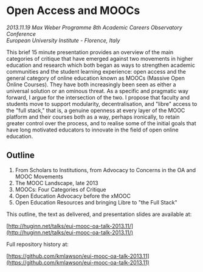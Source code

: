 # Open Access and MOOCs

*2013.11.19 Max Weber Programme 8th Academic Careers Observatory Conference*  
*European University Institute - Florence, Italy*

This brief 15 minute presentation provides an overview of the main categories of critique that have emerged against two movements in higher education and research which both began as ways to strengthen academic communities and the student learning experience: open access and the general category of online education known as MOOCs (Massive Open Online Courses). They have both increasingly been seen as either a universal solution or an ominous threat. As a specific and pragmatic way forward, I argue for the intersection of the two. I propose that faculty and students move to support modularity, decentralisation, and "libre" access to the "full stack," that is, a genuine openness at every layer of the MOOC platform and their courses both as a way, perhaps ironically, to retain greater control over the process, and to realise some of the initial goals that have long motivated educators to innovate in the field of open online education.

## Outline 

1. From Scholars to Institutions, from Advocacy to Concerns in the OA and MOOC Movements
2. The MOOC Landscape, late 2013
3. MOOCs: Four Categories of Critique 
4. Open Education Advocacy before the xMOOC
5. Open Education Resources and bringing Libre to "the Full Stack"


This outline, the text as delivered, and presentation slides are available at:

[http://huginn.net/talks/eui-mooc-oa-talk-2013.11/](http://huginn.net/talks/eui-mooc-oa-talk-2013.11/)

Full repository history at: 

[https://github.com/kmlawson/eui-mooc-oa-talk-2013.11](https://github.com/kmlawson/eui-mooc-oa-talk-2013.11)

